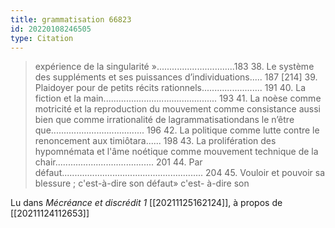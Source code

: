 ```yaml
---
title: grammatisation 66823
id: 20220108246505
type: Citation
---
```


> expérience de la singularité »...............................183 38. Le système des suppléments et ses puissances d’individuations..... 187 [214] 39. Plaidoyer pour de petits récits rationnels........................ 191 40. La fiction et la main............................................. 193 41. La noèse comme motricité et la reproduction du mouvement comme consistance aussi bien que comme irrationalité de lagrammatisationdans le n’être que..................................... 196 42. La politique comme lutte contre le renoncement aux timiôtara...... 198 43. La prolifération des hypomnémata et l'âme noétique comme mouvement technique de la chair....................................... 201 44. Par défaut........................................................ 204 45. Vouloir et pouvoir sa blessure ; c'est-à-dire son défaut» c'est- à-dire son

Lu dans *Mécréance et discrédit 1* [[20211125162124]], à propos de [[20211124112653]]